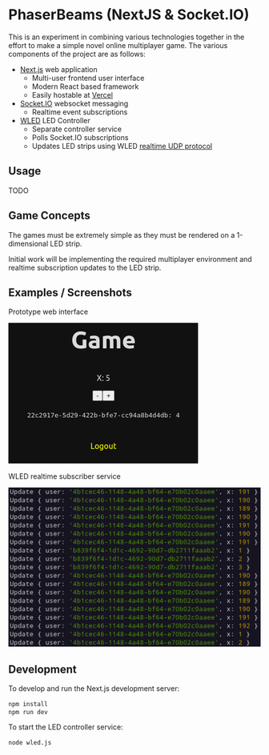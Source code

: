 # PhaserBeams (NextJS & Socket.IO)

This is an experiment in combining various technologies together in the effort to make a simple novel online multiplayer game. The various components of the project are as follows:

- [Next.js](https://nextjs.org/) web application
  - Multi-user frontend user interface
  - Modern React based framework
  - Easily hostable at [Vercel](https://vercel.com/)
- [Socket.IO](https://socket.io/) websocket messaging
  - Realtime event subscriptions
- [WLED](https://kno.wled.ge/) LED Controller
  - Separate controller service
  - Polls Socket.IO subscriptions
  - Updates LED strips using WLED [realtime UDP protocol](https://kno.wled.ge/interfaces/udp-realtime/)

## Usage

TODO

## Game Concepts

The games must be extremely simple as they must be rendered on a 1-dimensional LED strip.

Initial work will be implementing the required multiplayer environment and realtime subscription updates to the LED strip.

## Examples / Screenshots

Prototype web interface

![Prototype web interface](./docs/images/page-main.png)

WLED realtime subscriber service

![WLED realtime subscriber service](./docs/images/wled-console.png)

## Development

To develop and run the Next.js development server:

    npm install
    npm run dev

To start the LED controller service:

    node wled.js
